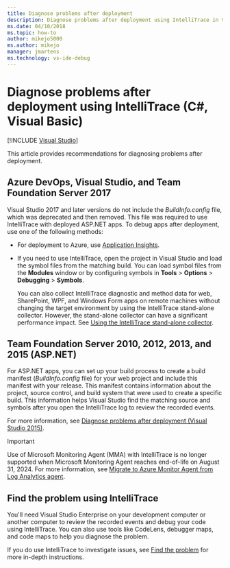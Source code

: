 ```yaml
---
title: Diagnose problems after deployment
description: Diagnose problems after deployment using IntelliTrace in Visual Studio. Include build information with your release. Release and monitor your app to find the problem.
ms.date: 04/10/2018
ms.topic: how-to
author: mikejo5000
ms.author: mikejo
manager: jmartens
ms.technology: vs-ide-debug
---
```

# Diagnose problems after deployment using IntelliTrace (C#, Visual Basic)

 [!INCLUDE [Visual Studio](~/includes/applies-to-version/vs-windows-only.md)]

This article provides recommendations for diagnosing problems after deployment.

## <a name="TFS2017"></a> Azure DevOps, Visual Studio, and Team Foundation Server 2017

Visual Studio 2017 and later versions do not include the *BuildInfo.config* file, which was deprecated and then removed. This file was required to use IntelliTrace with deployed ASP.NET apps. To debug apps after deployment, use one of the following methods:

* For deployment to Azure, use [Application Insights](/azure/application-insights/).

* If you need to use IntelliTrace, open the project in Visual Studio and load the symbol files from the matching build. You can load symbol files from the **Modules** window or by configuring symbols in **Tools** > **Options** > **Debugging** > **Symbols**.

  You can also collect IntelliTrace diagnostic and method data for web, SharePoint, WPF, and Windows Form apps on remote machines without changing the target environment by using the IntelliTrace stand-alone collector. However, the stand-alone collector can have a significant performance impact. See [Using the IntelliTrace stand-alone collector](../debugger/using-the-intellitrace-stand-alone-collector.md).

## <a name="TFS2013"></a> Team Foundation Server 2010, 2012, 2013, and 2015 (ASP.NET)

For ASP.NET apps, you can set up your build process to create a build manifest (*BuildInfo.config* file) for your web project and include this manifest with your release. This manifest contains information about the project, source control, and build system that were used to create a specific build. This information helps Visual Studio find the matching source and symbols after you open the IntelliTrace log to review the recorded events.

For more information, see [Diagnose problems after deployment (Visual Studio 2015)](/previous-versions/visualstudio/visual-studio-2015/debugger/diagnose-problems-after-deployment?view=vs-2015&preserve-view=true).

> [!IMPORTANT]
> Use of Microsoft Monitoring Agent (MMA) with IntelliTrace is no longer supported when Microsoft Monitoring Agent reaches end-of-life on August 31, 2024. For more information, see [Migrate to Azure Monitor Agent from Log Analytics agent](/azure/azure-monitor/agents/azure-monitor-agent-migration).

## <a name="InvestigateEvents"></a> Find the problem using IntelliTrace

 You'll need Visual Studio Enterprise on your development computer or another computer to review the recorded events and debug your code using IntelliTrace. You can also use tools like CodeLens, debugger maps, and code maps to help you diagnose the problem.

 If you do use IntelliTrace to investigate issues, see [Find the problem](/previous-versions/visualstudio/visual-studio-2015/debugger/diagnose-problems-after-deployment?view=vs-2015&preserve-view=true#InvestigateEvents) for more in-depth instructions.